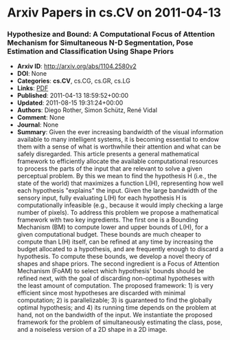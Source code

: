 # Arxiv Papers in cs.CV on 2011-04-13
### Hypothesize and Bound: A Computational Focus of Attention Mechanism for Simultaneous N-D Segmentation, Pose Estimation and Classification Using Shape Priors
- **Arxiv ID**: http://arxiv.org/abs/1104.2580v2
- **DOI**: None
- **Categories**: **cs.CV**, cs.CG, cs.GR, cs.LG
- **Links**: [PDF](http://arxiv.org/pdf/1104.2580v2)
- **Published**: 2011-04-13 18:59:52+00:00
- **Updated**: 2011-08-15 19:31:24+00:00
- **Authors**: Diego Rother, Simon Schütz, René Vidal
- **Comment**: None
- **Journal**: None
- **Summary**: Given the ever increasing bandwidth of the visual information available to many intelligent systems, it is becoming essential to endow them with a sense of what is worthwhile their attention and what can be safely disregarded. This article presents a general mathematical framework to efficiently allocate the available computational resources to process the parts of the input that are relevant to solve a given perceptual problem. By this we mean to find the hypothesis H (i.e., the state of the world) that maximizes a function L(H), representing how well each hypothesis "explains" the input. Given the large bandwidth of the sensory input, fully evaluating L(H) for each hypothesis H is computationally infeasible (e.g., because it would imply checking a large number of pixels). To address this problem we propose a mathematical framework with two key ingredients. The first one is a Bounding Mechanism (BM) to compute lower and upper bounds of L(H), for a given computational budget. These bounds are much cheaper to compute than L(H) itself, can be refined at any time by increasing the budget allocated to a hypothesis, and are frequently enough to discard a hypothesis. To compute these bounds, we develop a novel theory of shapes and shape priors. The second ingredient is a Focus of Attention Mechanism (FoAM) to select which hypothesis' bounds should be refined next, with the goal of discarding non-optimal hypotheses with the least amount of computation. The proposed framework: 1) is very efficient since most hypotheses are discarded with minimal computation; 2) is parallelizable; 3) is guaranteed to find the globally optimal hypothesis; and 4) its running time depends on the problem at hand, not on the bandwidth of the input. We instantiate the proposed framework for the problem of simultaneously estimating the class, pose, and a noiseless version of a 2D shape in a 2D image.



